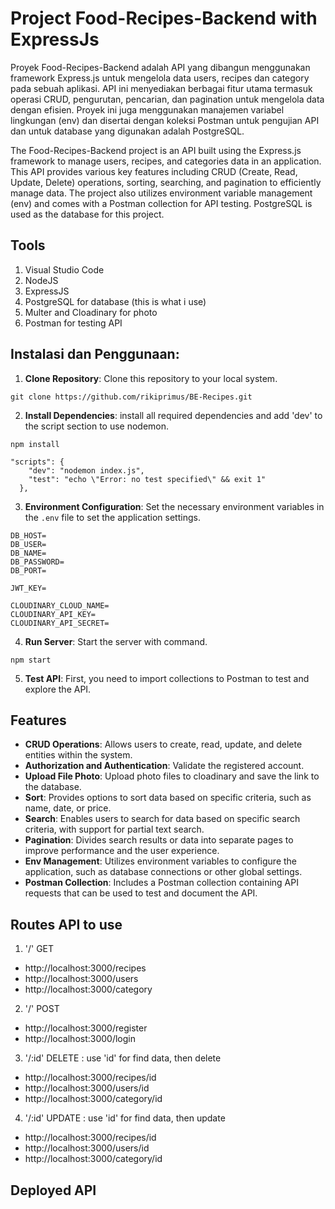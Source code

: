 # Project Food-Recipes-Backend with ExpressJs

Proyek Food-Recipes-Backend adalah API yang dibangun menggunakan framework Express.js untuk mengelola data users, recipes dan category pada sebuah aplikasi. API ini menyediakan berbagai fitur utama termasuk operasi CRUD, pengurutan, pencarian, dan pagination untuk mengelola data dengan efisien. Proyek ini juga menggunakan manajemen variabel lingkungan (env) dan disertai dengan koleksi Postman untuk pengujian API dan untuk database yang digunakan adalah PostgreSQL.

The Food-Recipes-Backend project is an API built using the Express.js framework to manage users, recipes, and categories data in an application. This API provides various key features including CRUD (Create, Read, Update, Delete) operations, sorting, searching, and pagination to efficiently manage data. The project also utilizes environment variable management (env) and comes with a Postman collection for API testing. PostgreSQL is used as the database for this project.



## Tools
1. Visual Studio Code
2. NodeJS
3. ExpressJS
4. PostgreSQL for database (this is what i use)
5. Multer and Cloadinary for photo
6. Postman for testing API

## Instalasi dan Penggunaan:
1. **Clone Repository**: Clone this repository to your local system.
```
git clone https://github.com/rikiprimus/BE-Recipes.git
```
2. **Install Dependencies**: install all required dependencies and add 'dev' to the script section to use nodemon.
```
npm install
```
```
"scripts": {
    "dev": "nodemon index.js",
    "test": "echo \"Error: no test specified\" && exit 1"
  },
```
3. **Environment Configuration**: Set the necessary environment variables in the `.env` file to set the application settings.
```
DB_HOST=
DB_USER=
DB_NAME=
DB_PASSWORD=
DB_PORT=

JWT_KEY=

CLOUDINARY_CLOUD_NAME=
CLOUDINARY_API_KEY=
CLOUDINARY_API_SECRET=
```
4. **Run Server**: Start the server with command.
```
npm start
```
5. **Test API**: First, you need to import collections to Postman to test and explore the API.

## Features
- **CRUD Operations**: Allows users to create, read, update, and delete entities within the system.
- **Authorization and Authentication**: Validate the registered account.
- **Upload File Photo**: Upload photo files to cloadinary and save the link to the database.
- **Sort**: Provides options to sort data based on specific criteria, such as name, date, or price.
- **Search**: Enables users to search for data based on specific search criteria, with support for partial text search.
- **Pagination**: Divides search results or data into separate pages to improve performance and the user experience.
- **Env Management**: Utilizes environment variables to configure the application, such as database connections or other global settings.
- **Postman Collection**: Includes a Postman collection containing API requests that can be used to test and document the API.

## Routes API to use
1. '/' GET
  - http://localhost:3000/recipes
  - http://localhost:3000/users
  - http://localhost:3000/category

2. '/' POST
  - http://localhost:3000/register
  - http://localhost:3000/login

3. '/:id' DELETE : use 'id' for find data, then delete
  - http://localhost:3000/recipes/id
  - http://localhost:3000/users/id
  - http://localhost:3000/category/id
    
4. '/:id' UPDATE : use 'id' for find data, then update
  - http://localhost:3000/recipes/id
  - http://localhost:3000/users/id
  - http://localhost:3000/category/id

## Deployed API